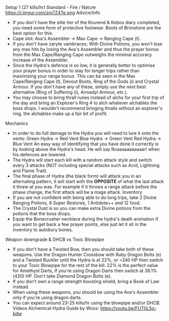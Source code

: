 Setup 1 (27 kills/hr)
Standard - Fire / Nature
https://i.imgur.com/zm7Z4Te.png 
Advice/Info
- If you don't have the elite tier of the Kourend & Kebos diary completed, you need some form of protective footwear. Boots of Brimstone are the best option for this.
- Cape slot: Ava's Assembler -> Max Cape → Ranging Cape (t). 
- If you don't have zaryte vambraces; With Divine Potions, you won't lose any max hits by losing the Ava's Assembler and thus the prayer bonus from the Max Cape/Ranging Cape outweighs the minimal accuracy increase of the Assembler.
- Since the Hydra's defence is so low, it is generally better to optimise your prayer bonus in order to stay for longer trips rather than maximising your range bonus. This can be seen in the Max Cape/Ranging Cape (t), Devout Boots, Ring of the Gods (i) and Crystal Armour. If you don't have any of these, simply use the next best alternative (Ring of Suffering (i), Armadyl Armour, etc.).
- You may choose to bring thrall runes instead of alchs for your first trip of the day and bring an Explorer's Ring 4 to alch whatever alchables the boss drops. I wouldn't recommend bringing thralls without an explorer's ring, the alchables make up a fair bit of profit.

Mechanics
- In order to do full damage to the Hydra you will need to lure it onto the vents:
Green Hydra → Red Vent
Blue Hydra → Green Vent
Red Hydra → Blue Vent
An easy way of identifying that you have done it correctly is by looking above the Hydra's head. He will say Roaaaaaaaaaaar! when his defences are lowered.
- The Hydra will start each kill with a random attack style and switch every 3 attacks (NOT including special attacks such as Acid, Lightning and Flame Trail).
- The final phase of Hydra (the black form) will attack you in an alternating pattern, it will start with the **OPPOSITE** of what the last attack it threw at you was. For example if it throws a range attack before the phase change, the first attack will be a mage attack.
Inventory
- If you are not confident with being able to do long trips, take 2 Divine Ranging Potions, 8 Super Restores, 1 Antidote++ and 12 food.
- The Crystal Dust is so you can make extra Divine potions from the potions that the boss drops.
- Equip the Bonecrusher necklace during the hydra's death animation if you want to get back a few prayer points, else just let it sit in the inventory to autobury bones.

Weapon downgrade & DHCB vs Toxic Blowpipe
- If you don't have a Twisted Bow, then you should take both of these weapons. Use the Dragon Hunter Crossbow with Ruby Dragon Bolts (e) and a Twisted Buckler until the Hydra is at 22%, or ~240 HP then switch to your Toxic Blowpipe for the rest of the kill. 22% is the perfect value for Amethyst Darts, if you're using Dragon Darts then switch at 38.1%(420) HP. Don't take Diamond Dragon Bolts (e).
- If you don't own a range strength boosting shield, bring a Book of Law instead.
- When using these weapons, you should be using the Ava's Assembler only if you're using dragon darts.
- You can expect around 23-25 kills/hr using the blowpipe and/or DHCB.
Videos
Alchemical Hydra Guide by Woox: https://youtu.be/FUT0L5q-bdw
